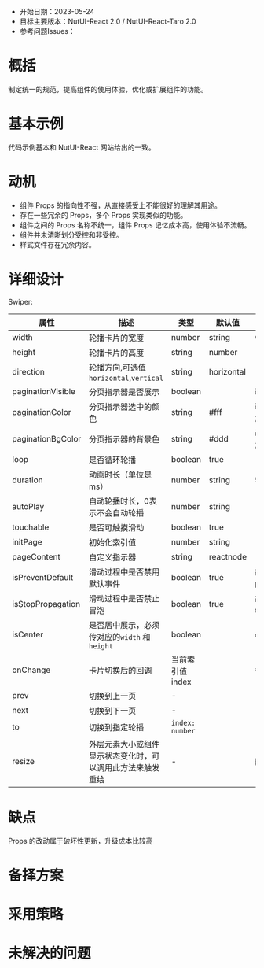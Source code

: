 - 开始日期：2023-05-24
- 目标主要版本：NutUI-React 2.0 / NutUI-React-Taro 2.0
- 参考问题Issues：

# 概括

制定统一的规范，提高组件的使用体验，优化或扩展组件的功能。


# 基本示例

代码示例基本和 NutUI-React 网站给出的一致。


# 动机

- 组件 Props 的指向性不强，从直接感受上不能很好的理解其用途。
- 存在一些冗余的 Props，多个 Props 实现类似的功能。
- 组件之间的 Props 名称不统一，组件 Props 记忆成本高，使用体验不流畅。
- 组件并未清晰划分受控和非受控。
- 样式文件存在冗余内容。


# 详细设计


Swiper:

| 属性 | 描述 | 类型 | 默认值 | 改动点 |
| --- | --- | --- | --- | --- |
| width | 轮播卡片的宽度 | number | string | window.innerWidth |  |
| height | 轮播卡片的高度 | string | number |  |  |
| direction | 轮播方向,可选值`horizontal`,`vertical` | string | horizontal |  |
| paginationVisible | 分页指示器是否展示 | boolean |  | 改为 indicator |
| paginationColor | 分页指示器选中的颜色 | string | #fff | 改为 indicator，增加 indicatorProps |
| paginationBgColor | 分页指示器的背景色 | string | #ddd | 改为 indicator，增加 indicatorProps |
| loop | 是否循环轮播 | boolean | true |  |
| duration | 动画时长（单位是ms） | number | string | 500 |  |
| autoPlay | 自动轮播时长，0表示不会自动轮播 | number | string |  | 改成 autoplay |
| touchable | 是否可触摸滑动 | boolean | true |  |
| initPage | 初始化索引值 | number | string |  | defaultIndex，不需要受控，通过 ref.to() 切换 |
| pageContent | 自定义指示器 | string | reactnode | - | 和 indicator 合并 |
| isPreventDefault | 滑动过程中是否禁用默认事件 | boolean | true | 改为 preventDefault |
| isStopPropagation | 滑动过程中是否禁止冒泡 | boolean | true | 改为 stopPropagation |
| isCenter | 是否居中展示，必须传对应的`width` 和 `height` | boolean |  | center ？？ |
| onChange | 卡片切换后的回调 | 当前索引值index |  | 备注：功能待完善 |
| prev | 切换到上一页 | - |  |  |
| next | 切换到下一页 | - |  |  |
| to | 切换到指定轮播 | `index: number` |  |  |
| resize | 外层元素大小或组件显示状态变化时，可以调用此方法来触发重绘 | - |  | 删除 ？ |


# 缺点

Props 的改动属于破坏性更新，升级成本比较高

# 备择方案


# 采用策略


# 未解决的问题

